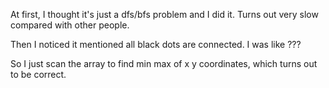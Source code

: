 At first, I thought it's just a dfs/bfs problem and I did it. Turns out very slow compared with other people.

Then I noticed it mentioned all black dots are connected. I was like ???

So I just scan the array to find min max of x y coordinates, which turns out to be correct.
